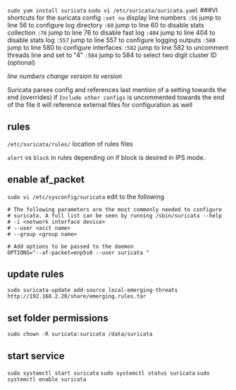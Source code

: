 `sudo yum install suricata`
`sudo vi /etc/suricata/suricata.yaml`
###VI shortcuts for the suricata config
`:set nu` display line numbers
`:56` jump to line 56 to configure log directory
`:60` jump to line 60 to disable stats collection
`:76` jump to line 76 to disable fast log
`:404` jump to line 404 to disable stats log
`:557` jump to line 557 to configure logging outputs
`:580` jump to line 580 to configure interfaces
`:582` jump to line 582 to uncomment threads line and set to "4"
`:584` jump to 584 to select two digit cluster ID (optional)

*line numbers change version to version*

Suricata parses config and references last mention of a setting towards the end (overrides) if `Include other configs` is uncommented towards the end of the file it will reference external files for configuration as well

## rules
`/etc/suricata/rules/` location of rules files

`alert` vs `block` in rules depending on if block is desired in IPS mode.

## enable af_packet
`sudo vi /etc/sysconfig/suricata`
edit to the following
```
# The following parameters are the most commonly needed to configure
# suricata. A full list can be seen by running /sbin/suricata --help
# -i <network interface device>
# --user <acct name>
# --group <group name>

# Add options to be passed to the daemon
OPTIONS="--af-packet=enp5s0 --user suricata "
```
## update rules
`sudo suricata-update add-source local-emerging-threats http://192.168.2.20/share/emerging.rules.tar`

## set folder permissions
`sudo chown -R suricata:suricata /data/suricata`

## start service
`sudo systemctl start suricata`
`sudo systemctl status suricata`
`sudo systemctl enable suricata`
